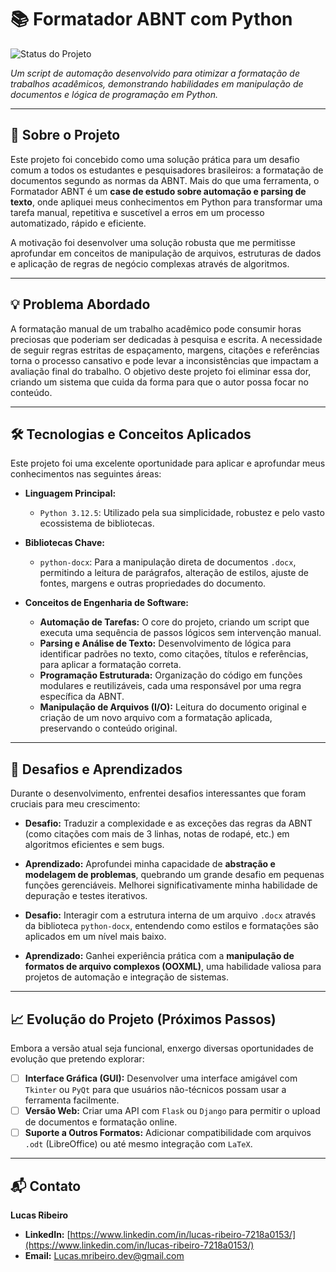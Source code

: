 # 📚 Formatador ABNT com Python

![Status do Projeto](https://img.shields.io/badge/Status-Concluído-4CAF50?style=for-the-badge)

_Um script de automação desenvolvido para otimizar a formatação de trabalhos acadêmicos, demonstrando habilidades em manipulação de documentos e lógica de programação em Python._

---

## 🎯 Sobre o Projeto

Este projeto foi concebido como uma solução prática para um desafio comum a todos os estudantes e pesquisadores brasileiros: a formatação de documentos segundo as normas da ABNT. Mais do que uma ferramenta, o Formatador ABNT é um **case de estudo sobre automação e parsing de texto**, onde apliquei meus conhecimentos em Python para transformar uma tarefa manual, repetitiva e suscetível a erros em um processo automatizado, rápido e eficiente.

A motivação foi desenvolver uma solução robusta que me permitisse aprofundar em conceitos de manipulação de arquivos, estruturas de dados e aplicação de regras de negócio complexas através de algoritmos.

---

## 💡 Problema Abordado

A formatação manual de um trabalho acadêmico pode consumir horas preciosas que poderiam ser dedicadas à pesquisa e escrita. A necessidade de seguir regras estritas de espaçamento, margens, citações e referências torna o processo cansativo e pode levar a inconsistências que impactam a avaliação final do trabalho. O objetivo deste projeto foi eliminar essa dor, criando um sistema que cuida da forma para que o autor possa focar no conteúdo.

---

## 🛠️ Tecnologias e Conceitos Aplicados

Este projeto foi uma excelente oportunidade para aplicar e aprofundar meus conhecimentos nas seguintes áreas:

- **Linguagem Principal:**

  - `Python 3.12.5`: Utilizado pela sua simplicidade, robustez e pelo vasto ecossistema de bibliotecas.

- **Bibliotecas Chave:**

  - `python-docx`: Para a manipulação direta de documentos `.docx`, permitindo a leitura de parágrafos, alteração de estilos, ajuste de fontes, margens e outras propriedades do documento.

- **Conceitos de Engenharia de Software:**
  - **Automação de Tarefas:** O core do projeto, criando um script que executa uma sequência de passos lógicos sem intervenção manual.
  - **Parsing e Análise de Texto:** Desenvolvimento de lógica para identificar padrões no texto, como citações, títulos e referências, para aplicar a formatação correta.
  - **Programação Estruturada:** Organização do código em funções modulares e reutilizáveis, cada uma responsável por uma regra específica da ABNT.
  - **Manipulação de Arquivos (I/O):** Leitura do documento original e criação de um novo arquivo com a formatação aplicada, preservando o conteúdo original.

---

## 🚀 Desafios e Aprendizados

Durante o desenvolvimento, enfrentei desafios interessantes que foram cruciais para meu crescimento:

- **Desafio:** Traduzir a complexidade e as exceções das regras da ABNT (como citações com mais de 3 linhas, notas de rodapé, etc.) em algoritmos eficientes e sem bugs.
- **Aprendizado:** Aprofundei minha capacidade de **abstração e modelagem de problemas**, quebrando um grande desafio em pequenas funções gerenciáveis. Melhorei significativamente minha habilidade de depuração e testes iterativos.

- **Desafio:** Interagir com a estrutura interna de um arquivo `.docx` através da biblioteca `python-docx`, entendendo como estilos e formatações são aplicados em um nível mais baixo.
- **Aprendizado:** Ganhei experiência prática com a **manipulação de formatos de arquivo complexos (OOXML)**, uma habilidade valiosa para projetos de automação e integração de sistemas.

---

## 📈 Evolução do Projeto (Próximos Passos)

Embora a versão atual seja funcional, enxergo diversas oportunidades de evolução que pretendo explorar:

- [ ] **Interface Gráfica (GUI):** Desenvolver uma interface amigável com `Tkinter` ou `PyQt` para que usuários não-técnicos possam usar a ferramenta facilmente.
- [ ] **Versão Web:** Criar uma API com `Flask` ou `Django` para permitir o upload de documentos e formatação online.
- [ ] **Suporte a Outros Formatos:** Adicionar compatibilidade com arquivos `.odt` (LibreOffice) ou até mesmo integração com `LaTeX`.

---

## 📬 Contato

**Lucas Ribeiro**

- **LinkedIn:** [https://www.linkedin.com/in/lucas-ribeiro-7218a0153/](https://www.linkedin.com/in/lucas-ribeiro-7218a0153/)
- **Email:** Lucas.mribeiro.dev@gmail.com
